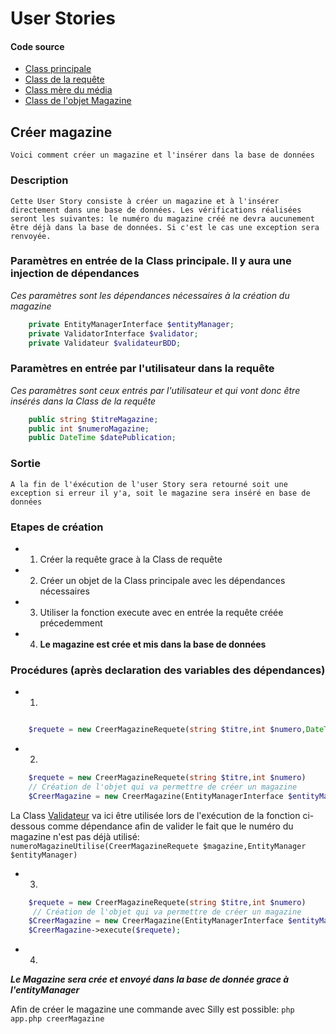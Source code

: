 # User Stories
#### Code source
* [Class principale](../../src/UserStories/CreerMagazine/CreerMagazine.php)
* [Class de la requête](../../src/UserStories/CreerMagazine/CreerMagazineRequete.php)
* [Class mère du média](../../src/entity/Media.php)
* [Class de l'objet Magazine](../../src/entity/Magazine.php)

## Créer magazine
``` Voici comment créer un magazine et l'insérer dans la base de données ```
### Description
``
Cette User Story consiste à créer un magazine et à l'insérer directement dans une base de données.
Les vérifications réalisées seront les suivantes: le numéro du magazine créé ne devra aucunement être déjà dans la base
de données. Si c'est le cas une exception sera renvoyée.
``
### Paramètres en entrée de la Class principale. Il y aura une injection de dépendances
_Ces paramètres sont les dépendances nécessaires à la création du magazine_
```php
    private EntityManagerInterface $entityManager;
    private ValidatorInterface $validator;
    private Validateur $validateurBDD;
```
### Paramètres en entrée par l'utilisateur dans la requête
_Ces paramètres sont ceux entrés par l'utilisateur et qui vont donc être insérés dans la Class de la requête_
````php
    public string $titreMagazine;
    public int $numeroMagazine;
    public DateTime $datePublication;
````
### Sortie
``
A la fin de l'éxécution de l'user Story sera retourné soit une exception si erreur il y'a, soit le magazine sera inséré en base de données
``

### Etapes de création
* 1. Créer la requête grace à la Class de requête
* 2. Créer un objet de la Class principale avec les dépendances nécessaires
* 3. Utiliser la fonction execute avec en entrée la requête créée précedemment
* 4. **Le magazine est crée et mis dans la base de données**

### Procédures (après declaration des variables des dépendances)
* 1.
```php

    $requete = new CreerMagazineRequete(string $titre,int $numero,DateTime $datePublication)
```
* 2. 

```php
    $requete = new CreerMagazineRequete(string $titre,int $numero)
    // Création de l'objet qui va permettre de créer un magazine
    $CreerMagazine = new CreerMagazine(EntityManagerInterface $entityManager, ValidatorInterface $validator, Validateur $validateurBDD);

```
La Class [Validateur](../../src/Validateurs/Validateur.php) va ici être utilisée lors de l'exécution de la fonction ci-dessous comme dépendance afin de valider le fait que le numéro du magazine n'est pas déjà utilisé: `numeroMagazineUtilise(CreerMagazineRequete $magazine,EntityManager $entityManager)`

* 3. 
```php
    $requete = new CreerMagazineRequete(string $titre,int $numero)
     // Création de l'objet qui va permettre de créer un magazine
    $CreerMagazine = new CreerMagazine(EntityManagerInterface $entityManager, ValidatorInterface $validator, Validateur $validateurBDD);
    $CreerMagazine->execute($requete);
```
* 4.
**_Le Magazine sera crée et envoyé dans la base de donnée grace à l'entityManager_**


Afin de créer le magazine une commande avec Silly est possible: `php app.php creerMagazine`










